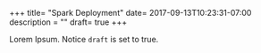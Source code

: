 +++
title= "Spark Deployment"
date= 2017-09-13T10:23:31-07:00
description = ""
draft= true
+++

Lorem Ipsum.
Notice `draft` is set to true.

